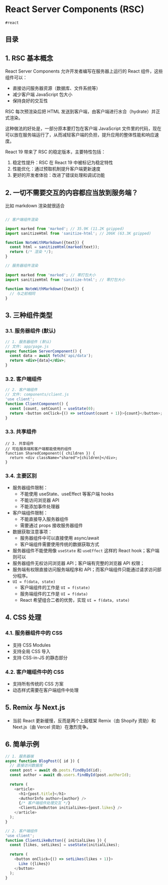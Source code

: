
# React Server Components (RSC)


`#react` 


## 目录
<!-- toc -->
 ## 1. RSC 基本概念 

React Server Components 允许开发者编写在服务器上运行的 React 组件，这些组件可以：
- 直接访问服务器资源（数据库、文件系统等）
- 减少客户端 JavaScript 包大小
- 保持良好的交互性

RSC 每次预渲染后把 HTML 发送到客户端，由客户端进行水合（hydrate）并正式渲染。

这种做法的好处是，一部分原本要打包在客户端 JavaScript 文件里的代码，现在可以放在服务端运行了，从而减轻客户端的负担，提升应用的整体性能和响应速度。

React 19 带来了 RSC 的稳定版本，主要特性包括：

1. 稳定性提升：RSC 在 React 19 中被标记为稳定特性
2. 性能优化：通过预取机制提升客户端更新速度
3. 更好的开发者体验：改进了错误处理和调试功能

## 2. 一切不需要交互的内容都应当放到服务端？

比如 markdown 渲染就很适合

```javascript hl:2,12

// 客户端组件渲染

import marked from 'marked'; // 35.9K (11.2K gzipped)
import sanitizeHtml from 'sanitize-html'; // 206K (63.3K gzipped)

function NoteWithMarkdown({text}) {
  const html = sanitizeHtml(marked(text));
  return (/* 渲染 */);
}

// 服务器组件渲染
 
import marked from 'marked'; // 零打包大小
import sanitizeHtml from 'sanitize-html'; // 零打包大小
 
function NoteWithMarkdown({text}) {
  // 与之前相同
}
```

## 3. 三种组件类型

### 3.1. 服务器组件 (默认)

```jsx
// 1. 服务器组件 (默认)
// 文件: app/page.js
async function ServerComponent() {
  const data = await fetch('api/data');
  return <div>{data}</div>;
}
```
### 3.2. 客户端组件

```javascript
// 2. 客户端组件
// 文件: components/client.js
'use client';
function ClientComponent() {
  const [count, setCount] = useState(0);
  return <button onClick={() => setCount(count + 1)}>{count}</button>;
}
```

### 3.3. 共享组件

```tsx
// 3. 共享组件
// 可在服务端和客户端都能使用的组件
function SharedComponent({ children }) {
  return <div className="shared">{children}</div>;
}
```

### 3.4. 主要区别

- 服务器组件限制：
	- 不能使用 useState、useEffect 等客户端 hooks
	- 不能访问浏览器 API
	- 不能添加事件处理器
- 客户端组件限制：
	- 不能直接导入服务器组件
	- 需要通过 props 接收服务器组件
- 数据获取注意事项：
	- 服务器组件中可以直接使用 async/await
	- 客户端组件需要使用传统的数据获取方式
- 服务器组件不能使用像 `useState` 和 `useEffect` 这样的 React hook；客户端则可以
- 服务器组件无权访问浏览器 API；客户端有完整的浏览器 API 权限；
- 服务端有权限直接访问服务端程序和 API；而客户端组件只能通过请求访问部分程序。
- `UI = f(data, state)`
	- 客户端组件的工作是 `UI = f(state)`
	- 服务端组件的工作是 `UI = f(data)`
	- React 希望组合二者的优势，实现 `UI = f(data, state)`

## 4. CSS 处理

### 4.1. 服务器组件中的 CSS

- 支持 CSS Modules
- 支持全局 CSS 导入
- 支持 CSS-in-JS 的静态部分

### 4.2. 客户端组件中的 CSS

- 支持所有传统的 CSS 方案
- 动态样式需要在客户端组件中处理

## 5. Remix 与 Next.js

- 当前 React 更新缓慢，反而是两个上层框架 Remix（由 Shopify 资助）和 Next.js（由 Vercel 资助）在激烈竞争。

## 6. 简单示例

```javascript
// 1. 服务器端
async function BlogPost({ id }) {
  // 直接访问数据库
  const post = await db.posts.findById(id);
  const author = await db.users.findById(post.authorId);
  
  return (
    <article>
      <h1>{post.title}</h1>
      <AuthorInfo author={author} />
      {/* 客户端组件处理交互 */}
      <ClientLikeButton initialLikes={post.likes} />
    </article>
  );
}

// 2. 客户端组件
'use client';
function ClientLikeButton({ initialLikes }) {
  const [likes, setLikes] = useState(initialLikes);
  
  return (
    <button onClick={() => setLikes(likes + 1)}>
      Like ({likes})
    </button>
  );
}
```

